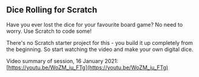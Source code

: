 ## Dice Rolling for Scratch

Have you ever lost the dice for your favourite board game?   No need to worry.   Use Scratch to code some!

There's no Scratch starter project for this - you build it up completely from the beginning.   So start watching the video and make your own digital dice.

Video summary of session, 16 January 2021:  [https://youtu.be/WoZM_iu_FTg](https://youtu.be/WoZM_iu_FTg)